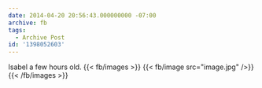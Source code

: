 ```yaml
---
date: 2014-04-20 20:56:43.000000000 -07:00
archive: fb
tags: 
  - Archive Post
id: '1398052603'
---
```


Isabel a few hours old.
{{< fb/images >}}
{{< fb/image src="image.jpg" />}}
{{< /fb/images >}}
